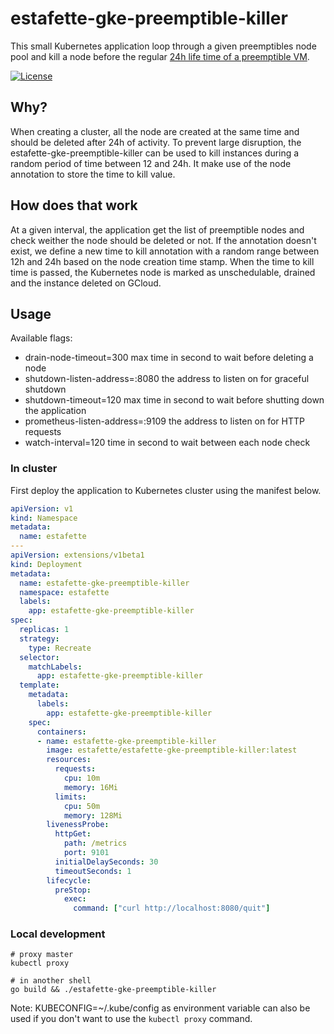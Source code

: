 # estafette-gke-preemptible-killer

This small Kubernetes application loop through a given preemptibles node pool and kill a node before the regular [24h
life time of a preemptible VM](https://cloud.google.com/compute/docs/instances/preemptible#limitations).

[![License](https://img.shields.io/github/license/estafette/estafette-gke-preemptible-killer.svg)](https://github.com/estafette/estafette-gke-preemptible-killer/blob/master/LICENSE)


## Why?

When creating a cluster, all the node are created at the same time and should be deleted after 24h of activity. To
prevent large disruption, the estafette-gke-preemptible-killer can be used to kill instances during a random period
of time between 12 and 24h. It make use of the node annotation to store the time to kill value.


## How does that work

At a given interval, the application get the list of preemptible nodes and check weither the node should be
deleted or not. If the annotation doesn't exist, we define a new time to kill annotation with a random range
between 12h and 24h based on the node creation time stamp.
When the time to kill time is passed, the Kubernetes node is marked as unschedulable, drained and the instance
deleted on GCloud.


## Usage

Available flags:

- drain-node-timeout=300 max time in second to wait before deleting a node
- shutdown-listen-address=:8080 the address to listen on for graceful shutdown
- shutdown-timeout=120 max time in second to wait before shutting down the application
- prometheus-listen-address=:9109 the address to listen on for HTTP requests
- watch-interval=120 time in second to wait between each node check


### In cluster

First deploy the application to Kubernetes cluster using the manifest below.


```yaml
apiVersion: v1
kind: Namespace
metadata:
  name: estafette
---
apiVersion: extensions/v1beta1
kind: Deployment
metadata:
  name: estafette-gke-preemptible-killer
  namespace: estafette
  labels:
    app: estafette-gke-preemptible-killer
spec:
  replicas: 1
  strategy:
    type: Recreate
  selector:
    matchLabels:
      app: estafette-gke-preemptible-killer
  template:
    metadata:
      labels:
        app: estafette-gke-preemptible-killer
    spec:
      containers:
      - name: estafette-gke-preemptible-killer
        image: estafette/estafette-gke-preemptible-killer:latest
        resources:
          requests:
            cpu: 10m
            memory: 16Mi
          limits:
            cpu: 50m
            memory: 128Mi
        livenessProbe:
          httpGet:
            path: /metrics
            port: 9101
          initialDelaySeconds: 30
          timeoutSeconds: 1
        lifecycle:
          preStop:
            exec:
              command: ["curl http://localhost:8080/quit"]
```

### Local development

```
# proxy master
kubectl proxy

# in another shell
go build && ./estafette-gke-preemptible-killer
```

Note: KUBECONFIG=~/.kube/config as environment variable can also be used if you don't want to use the `kubectl proxy` command.
